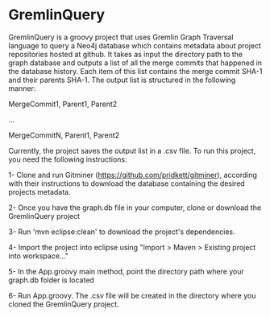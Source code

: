 GremlinQuery
============

GremlinQuery is a groovy project that uses Gremlin Graph Traversal language to query a Neo4j database 
which contains metadata about project repositories hosted at github. It takes as input the directory 
path to the graph database and outputs a list of all the merge commits that happened in the database
history. Each item of this list contains the merge commit SHA-1 and their parents SHA-1. 
The output list is structured in the following manner:

MergeCommit1, Parent1, Parent2

...

MergeCommitN, Parent1, Parent2


Currently, the project saves the output list in a .csv file.
To run this project, you need the following instructions:

1- Clone and run Gitminer (https://github.com/pridkett/gitminer), according with their instructions to 
download the database containing the desired projects metadata. 

2- Once you have the graph.db file in your computer, clone or download the GremlinQuery project

3- Run 'mvn eclipse:clean' to download the project's dependencies. 

4- Import the project into eclipse using "Import > Maven > Existing project into workspace..."  

5- In the App.groovy main method, point the directory path where your graph.db folder is located 

6- Run App.groovy. The .csv file will be created in the directory where you cloned the GremlinQuery
project.


